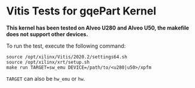 # Vitis Tests for gqePart Kernel

**This kernel has been tested on Alveo U280 and Alveo U50, the makefile does not support other devices.**

To run the test, execute the following command:

```
source /opt/xilinx/Vitis/2020.2/settings64.sh
source /opt/xilinx/xrt/setup.sh
make run TARGET=sw_emu DEVICE=/path/to/<u280|u50>/xpfm
```

`TARGET` can also be `hw_emu` or `hw`.
